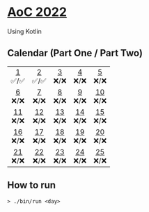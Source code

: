 # [AoC 2022](https://adventofcode.com/2022)

Using Kotlin

## Calendar (Part One / Part Two)

 |  |  |  |  |  |  
:-: | :-: | :-: | :-: | :-: |
[1](src/main/kotlin/se/augustocesar/day01)<br>✅/✅ | [2](src/main/kotlin/se/augustocesar/day02)<br>✅/✅ | [3](src/main/kotlin/se/augustocesar/day03)<br>❌/❌  | [4](src/main/kotlin/se/augustocesar/day04)<br>❌/❌  | [5](src/main/kotlin/se/augustocesar/day05)<br>❌/❌  
[6](src/main/kotlin/se/augustocesar/day06)<br>❌/❌ | [7](src/main/kotlin/se/augustocesar/day07)<br>❌/❌ | [8](src/main/kotlin/se/augustocesar/day08)<br>❌/❌  | [9](src/main/kotlin/se/augustocesar/day09)<br>❌/❌  | [10](src/main/kotlin/se/augustocesar/day10)<br>❌/❌  
[11](src/main/kotlin/se/augustocesar/day11)<br>❌/❌ | [12](src/main/kotlin/se/augustocesar/day12)<br>❌/❌ | [13](src/main/kotlin/se/augustocesar/day13)<br>❌/❌  | [14](src/main/kotlin/se/augustocesar/day14)<br>❌/❌  | [15](src/main/kotlin/se/augustocesar/day15)<br>❌/❌  
[16](src/main/kotlin/se/augustocesar/day16)<br>❌/❌ | [17](src/main/kotlin/se/augustocesar/day17)<br>❌/❌ | [18](src/main/kotlin/se/augustocesar/day18)<br>❌/❌  | [19](src/main/kotlin/se/augustocesar/day19)<br>❌/❌  | [20](src/main/kotlin/se/augustocesar/day20)<br>❌/❌  
[21](src/main/kotlin/se/augustocesar/day21)<br>❌/❌ | [22](src/main/kotlin/se/augustocesar/day22)<br>❌/❌ | [23](src/main/kotlin/se/augustocesar/day23)<br>❌/❌  | [24](src/main/kotlin/se/augustocesar/day24)<br>❌/❌  | [25](src/main/kotlin/se/augustocesar/day25)<br>❌/❌  

## How to run
```
> ./bin/run <day>
```
